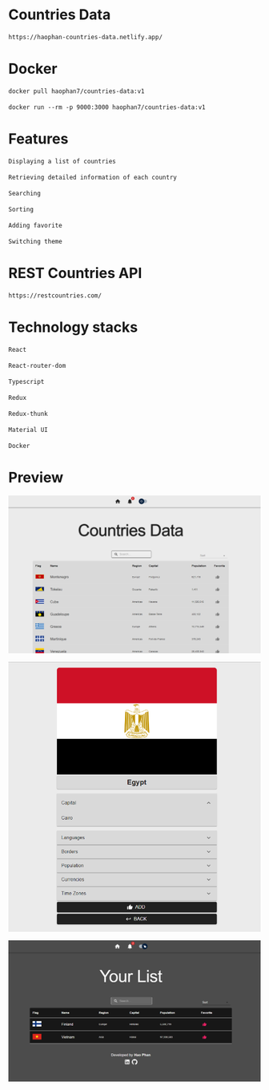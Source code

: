 # Countries Data

    https://haophan-countries-data.netlify.app/

# Docker

    docker pull haophan7/countries-data:v1

    docker run --rm -p 9000:3000 haophan7/countries-data:v1

# Features

    Displaying a list of countries

    Retrieving detailed information of each country

    Searching

    Sorting

    Adding favorite

    Switching theme

# REST Countries API

    https://restcountries.com/

# Technology stacks

    React

    React-router-dom

    Typescript

    Redux

    Redux-thunk

    Material UI

    Docker

# Preview

![homepage](media/home.png)

![country](media/country.png)

![favorite](media/favorite.png)
